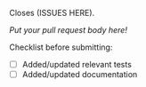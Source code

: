 Closes (ISSUES HERE).

_Put your pull request body here!_

Checklist before submitting:

-   [ ] Added/updated relevant tests
-   [ ] Added/updated documentation
